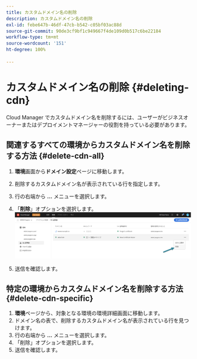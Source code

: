 ```yaml
---
title: カスタムドメイン名の削除
description: カスタムドメイン名の削除
exl-id: febe647b-46df-47cb-b542-c05bf03ac88d
source-git-commit: 90de3cf9bf1c949667f4de109d0b517c6be22184
workflow-type: tm+mt
source-wordcount: '151'
ht-degree: 100%

---
```


# カスタムドメイン名の削除 {#deleting-cdn}

Cloud Manager でカスタムドメイン名を削除するには、ユーザーがビジネスオーナーまたはデプロイメントマネージャーの役割を持っている必要があります。

## 関連するすべての環境からカスタムドメイン名を削除する方法 {#delete-cdn-all}

1. **環境**&#x200B;画面から&#x200B;**ドメイン設定**&#x200B;ページに移動します。

1. 削除するカスタムドメイン名が表示されている行を指定します。

1. 行の右端から **...** メニューを選択します。

1. 「**削除**」オプションを選択します。
   ![](/help/implementing/cloud-manager/assets/cdn/cdn-delete.png)

1. 送信を確認します。


## 特定の環境からカスタムドメイン名を削除する方法 {#delete-cdn-specific}

1. **環境**&#x200B;ページから、対象となる環境の環境詳細画面に移動します。
1. ドメイン名の表で、削除するカスタムドメイン名が表示されている行を見つけます。
1. 行の右端から **...** メニューを選択します。
1. 「削除」オプションを選択します。
1. 送信を確認します。
